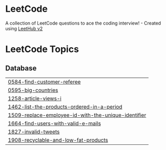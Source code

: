 # LeetCode
A collection of LeetCode questions to ace the coding interview! - Created using [LeetHub v2](https://github.com/arunbhardwaj/LeetHub-2.0)

<!---LeetCode Topics Start-->
# LeetCode Topics
## Database
|  |
| ------- |
| [0584-find-customer-referee](https://github.com/jkhan94/LeetCode/tree/master/0584-find-customer-referee) |
| [0595-big-countries](https://github.com/jkhan94/LeetCode/tree/master/0595-big-countries) |
| [1258-article-views-i](https://github.com/jkhan94/LeetCode/tree/master/1258-article-views-i) |
| [1462-list-the-products-ordered-in-a-period](https://github.com/jkhan94/LeetCode/tree/master/1462-list-the-products-ordered-in-a-period) |
| [1509-replace-employee-id-with-the-unique-identifier](https://github.com/jkhan94/LeetCode/tree/master/1509-replace-employee-id-with-the-unique-identifier) |
| [1664-find-users-with-valid-e-mails](https://github.com/jkhan94/LeetCode/tree/master/1664-find-users-with-valid-e-mails) |
| [1827-invalid-tweets](https://github.com/jkhan94/LeetCode/tree/master/1827-invalid-tweets) |
| [1908-recyclable-and-low-fat-products](https://github.com/jkhan94/LeetCode/tree/master/1908-recyclable-and-low-fat-products) |
<!---LeetCode Topics End-->
